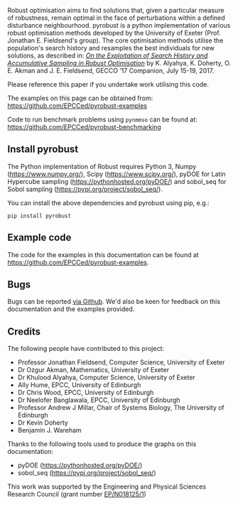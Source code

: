 
Robust optimisation aims to find solutions that, given a particular measure of robustness, remain optimal in the face of perturbations within a defined disturbance neighbourhood. pyrobust is a python implementation of various robust optimisation methods developed by the University of Exeter (Prof. Jonathan E. Fieldsend's group). The core optimisation methods utilise the population's search history and resamples the best individuals for new solutions, as described in: _[On the Exploitation of Search History and Accumulative Sampling in Robust Optimisation](https://ore.exeter.ac.uk/repository/handle/10871/27155)_ by K. Alyahya, K. Doherty, O. E. Akman and J. E. Fieldsend, GECCO ’17 Companion, July 15-19, 2017.

Please reference this paper if you undertake work utilising this code.

The examples on this page can be obtained from: https://github.com/EPCCed/pyrobust-examples

Code to run benchmark problems using `pynmmso` can be found at: https://github.com/EPCCed/pyrobust-benchmarking

## Install pyrobust

The Python implementation of Robust requires Python 3, Numpy (https://www.numpy.org/), Scipy (https://www.scipy.org/), pyDOE for Latin Hypercube sampling (https://pythonhosted.org/pyDOE/) and sobol_seq for Sobol sampling (https://pypi.org/project/sobol_seq/). 

You can install the above dependencies and pyrobust using pip, e.g.:

```
pip install pyrobust
```

## Example code

The code for the examples in this documentation can be found at https://github.com/EPCCed/pyrobust-examples.


## Bugs

Bugs can be reported [via Github](https://github.com/EPCCed/pynmmso/issues). We'd also be keen for feedback on this documentation and the examples provided.

## Credits

The following people have contributed to this project:

* Professor Jonathan Fieldsend, Computer Science, University of Exeter
* Dr Ozgur Akman, Mathematics, University of Exeter
* Dr Khulood Alyahya, Computer Science, University of Exeter
* Ally Hume, EPCC, University of Edinburgh
* Dr Chris Wood, EPCC, University of Edinburgh
* Dr Neelofer Banglawala, EPCC, University of Edinburgh
* Professor Andrew J Millar, Chair of Systems Biology, The University of Edinburgh
* Dr Kevin Doherty
* Benjamin J. Wareham

Thanks to the following tools used to produce the graphs on this documentation:

* pyDOE (https://pythonhosted.org/pyDOE/)
* sobol_seq (https://pypi.org/project/sobol_seq/)

This work was supported by the Engineering and Physical Sciences Research Council (grant number [EP/N018125/1](https://gow.epsrc.ukri.org/NGBOViewGrant.aspx?GrantRef=EP/N018125/1))

